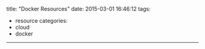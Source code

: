 title: "Docker Resources"
date: 2015-03-01 16:46:12
tags:
- resource
categories:
- cloud
- docker

---
